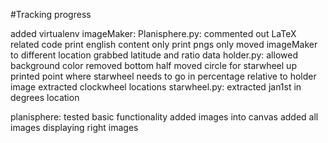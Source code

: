 #Tracking progress

added virtualenv
imageMaker:
  Planisphere.py:
    commented out LaTeX related code
    print english content only
    print pngs only
    moved imageMaker to different location
    grabbed latitude and ratio data
  holder.py:
    allowed background color
    removed bottom half
    moved circle for starwheel up
    printed point where starwheel needs to go in percentage relative to holder image
    extracted clockwheel locations
  starwheel.py:
    extracted jan1st in degrees location

planisphere:
  tested basic functionality
  added images into canvas
  added all images
  displaying right images